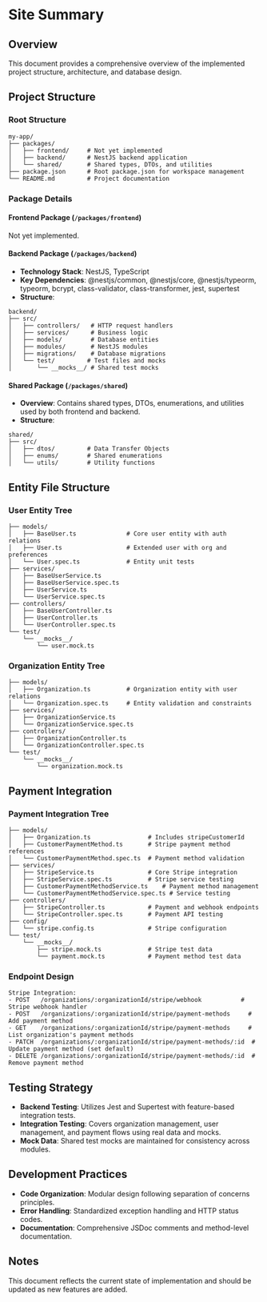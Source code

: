 # Site Summary

## Overview
This document provides a comprehensive overview of the implemented project structure, architecture, and database design.

## Project Structure

### Root Structure
```
my-app/
├── packages/
│   ├── frontend/     # Not yet implemented
│   ├── backend/      # NestJS backend application
│   └── shared/       # Shared types, DTOs, and utilities
├── package.json      # Root package.json for workspace management
└── README.md         # Project documentation
```

### Package Details

#### Frontend Package (`/packages/frontend`)
Not yet implemented.

#### Backend Package (`/packages/backend`)
- **Technology Stack**: NestJS, TypeScript
- **Key Dependencies**: @nestjs/common, @nestjs/core, @nestjs/typeorm, typeorm, bcrypt, class-validator, class-transformer, jest, supertest
- **Structure**:
```
backend/
├── src/
│   ├── controllers/   # HTTP request handlers
│   ├── services/      # Business logic
│   ├── models/        # Database entities
│   ├── modules/       # NestJS modules
│   ├── migrations/    # Database migrations
│   └── test/         # Test files and mocks
│       └── __mocks__/ # Shared test mocks
```

#### Shared Package (`/packages/shared`)
- **Overview**: Contains shared types, DTOs, enumerations, and utilities used by both frontend and backend.
- **Structure**:
```
shared/
├── src/
│   ├── dtos/         # Data Transfer Objects
│   ├── enums/        # Shared enumerations
│   └── utils/        # Utility functions
```

## Entity File Structure

### User Entity Tree
```
├── models/
│   ├── BaseUser.ts              # Core user entity with auth relations
│   ├── User.ts                  # Extended user with org and preferences
│   └── User.spec.ts             # Entity unit tests
├── services/
│   ├── BaseUserService.ts 
│   ├── BaseUserService.spec.ts  
│   ├── UserService.ts           
│   └── UserService.spec.ts      
├── controllers/
│   ├── BaseUserController.ts    
│   ├── UserController.ts        
│   └── UserController.spec.ts   
└── test/
    └── __mocks__/
        └── user.mock.ts         
```

### Organization Entity Tree
```
├── models/
│   ├── Organization.ts          # Organization entity with user relations
│   └── Organization.spec.ts     # Entity validation and constraints
├── services/
│   ├── OrganizationService.ts   
│   └── OrganizationService.spec.ts 
├── controllers/
│   ├── OrganizationController.ts   
│   └── OrganizationController.spec.ts
└── test/
    └── __mocks__/
        └── organization.mock.ts  
```

## Payment Integration

### Payment Integration Tree
```
├── models/
│   ├── Organization.ts                # Includes stripeCustomerId
│   ├── CustomerPaymentMethod.ts       # Stripe payment method references
│   └── CustomerPaymentMethod.spec.ts  # Payment method validation
├── services/
│   ├── StripeService.ts               # Core Stripe integration
│   ├── StripeService.spec.ts          # Stripe service testing
│   ├── CustomerPaymentMethodService.ts    # Payment method management
│   └── CustomerPaymentMethodService.spec.ts # Service testing
├── controllers/
│   ├── StripeController.ts            # Payment and webhook endpoints
│   └── StripeController.spec.ts       # Payment API testing
├── config/
│   └── stripe.config.ts               # Stripe configuration
└── test/
    └── __mocks__/
        ├── stripe.mock.ts             # Stripe test data
        └── payment.mock.ts            # Payment method test data
```

### Endpoint Design
```
Stripe Integration:
- POST   /organizations/:organizationId/stripe/webhook           # Stripe webhook handler
- POST   /organizations/:organizationId/stripe/payment-methods     # Add payment method
- GET    /organizations/:organizationId/stripe/payment-methods     # List organization's payment methods
- PATCH  /organizations/:organizationId/stripe/payment-methods/:id  # Update payment method (set default)
- DELETE /organizations/:organizationId/stripe/payment-methods/:id  # Remove payment method
```

## Testing Strategy

- **Backend Testing**: Utilizes Jest and Supertest with feature-based integration tests.
- **Integration Testing**: Covers organization management, user management, and payment flows using real data and mocks.
- **Mock Data**: Shared test mocks are maintained for consistency across modules.

## Development Practices

- **Code Organization**: Modular design following separation of concerns principles.
- **Error Handling**: Standardized exception handling and HTTP status codes.
- **Documentation**: Comprehensive JSDoc comments and method-level documentation.

## Notes

This document reflects the current state of implementation and should be updated as new features are added. 